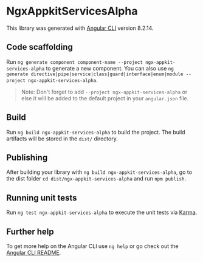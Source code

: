 # NgxAppkitServicesAlpha

This library was generated with [Angular CLI](https://github.com/angular/angular-cli) version 8.2.14.

## Code scaffolding

Run `ng generate component component-name --project ngx-appkit-services-alpha` to generate a new component. You can also use `ng generate directive|pipe|service|class|guard|interface|enum|module --project ngx-appkit-services-alpha`.
> Note: Don't forget to add `--project ngx-appkit-services-alpha` or else it will be added to the default project in your `angular.json` file. 

## Build

Run `ng build ngx-appkit-services-alpha` to build the project. The build artifacts will be stored in the `dist/` directory.

## Publishing

After building your library with `ng build ngx-appkit-services-alpha`, go to the dist folder `cd dist/ngx-appkit-services-alpha` and run `npm publish`.

## Running unit tests

Run `ng test ngx-appkit-services-alpha` to execute the unit tests via [Karma](https://karma-runner.github.io).

## Further help

To get more help on the Angular CLI use `ng help` or go check out the [Angular CLI README](https://github.com/angular/angular-cli/blob/master/README.md).
